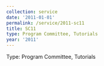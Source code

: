 ```yaml
---
collection: service
date: '2011-01-01'
permalink: /service/2011-sc11
title: SC11
type: Program Committee, Tutorials
year: '2011'
---
```


Type: Program Committee, Tutorials
